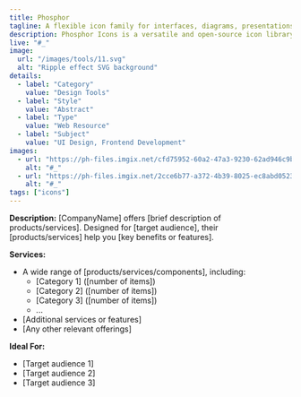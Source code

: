 ```yaml
---
title: Phosphor
tagline: A flexible icon family for interfaces, diagrams, presentations — whatever, really.
description: Phosphor Icons is a versatile and open-source icon library designed for various applications, including interfaces, diagrams, and presentations. It offers over 9,000 icons across six different weights. Thin, Light, Regular, Bold, Fill, and Duotone. These icons are crafted at a 16×16 pixel grid to ensure clarity at small sizes and scalability for larger displays.
live: "#_"
image:
  url: "/images/tools/11.svg"
  alt: "Ripple effect SVG background"
details:
  - label: "Category"
    value: "Design Tools"
  - label: "Style"
    value: "Abstract"
  - label: "Type"
    value: "Web Resource"
  - label: "Subject"
    value: "UI Design, Frontend Development"
images:
  - url: "https://ph-files.imgix.net/cfd75952-60a2-47a3-9230-62ad946c9be6.png?auto=compress&codec=mozjpeg&cs=strip&auto=format&fm=pjpg&w=1100&h=658&fit=max&dpr=1"
    alt: "#_"
  - url: "https://ph-files.imgix.net/2cce6b77-a372-4b39-8025-ec8abd052388.png?auto=compress&codec=mozjpeg&cs=strip&auto=format&fm=pjpg&w=1100&h=658&fit=max&dpr=1"
    alt: "#_"
tags: ["icons"]
---
```


**Description:**
[CompanyName] offers [brief description of products/services]. Designed for [target audience], their [products/services] help you [key benefits or features].

**Services:**

- A wide range of [products/services/components], including:
  - [Category 1] ([number of items])
  - [Category 2] ([number of items])
  - [Category 3] ([number of items])
  - ...
- [Additional services or features]
- [Any other relevant offerings]

**Ideal For:**

- [Target audience 1]
- [Target audience 2]
- [Target audience 3]

